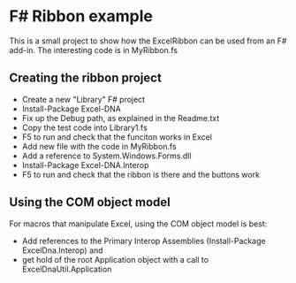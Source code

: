 # F# Ribbon example

This is a small project to show how the ExcelRibbon can be used from an F# add-in.
The interesting code is in MyRibbon.fs

## Creating the ribbon project
* Create a new "Library" F# project
* Install-Package Excel-DNA
* Fix up the Debug path, as explained in the Readme.txt
* Copy the test code into Library1.fs
* F5 to run and check that the funciton works in Excel
* Add new file with the code in MyRibbon.fs
* Add a reference to System.Windows.Forms.dll
* Install-Package Excel-DNA.Interop
* F5 to run and check that the ribbon is there and the buttons work

## Using the COM object model
For macros that manipulate Excel, using the COM object model is best:
* Add references to the Primary Interop Assemblies (Install-Package ExcelDna.Interop) and 
* get hold of the root Application object with a call to ExcelDnaUtil.Application